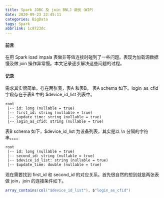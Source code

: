 ```yaml
---
title: Spark JDBC 及 join BNLJ 调优（WIP）
date: 2020-09-23 22:45:11
categories: BigData
tags: Spark
abbrlink: 1c8723dc
--- 
```


#### 前言
在用 Spark load impala 表做非等值连接时碰到了一些问题。表现为加载源数据慢及做 join 操作异常慢。本文记录逐步解决这些问题的过程。
<!--more-->

#### 记录
需求其实很简单，存在两张表，表A 和表B。
表A schema 如下。login_as_cfid 字段存在于表B 中的 $device_id_list 列表中。
```
root
 |-- id: long (nullable = true)
 |-- first_id: string (nullable = true)
 |-- $update_time: string (nullable = true)
 |-- login_as_cfid: string (nullable = true)
```
表B schema 如下，$device_id_list 为设备列表，其实是以 \n 分隔的字符串。。。。
```
root
 |-- id: long (nullable = true)
 |-- second_id: string (nullable = true)
 |-- $device_id_list: string (nullable = true)
 |-- $update_time: double (nullable = true)

```
现在需要找到 first_id 和 second_id 的对应关系。首先很自然的想到就是两张表做 join，join 的连接条件如下。
```scala
array_contains(col("$device_id_list"), $"login_as_cfid")
```

